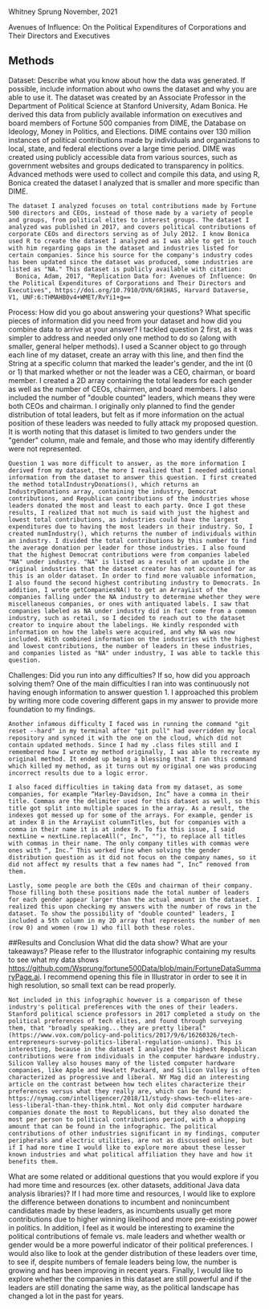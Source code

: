 Whitney Sprung
November, 2021

Avenues of Influence: On the Political Expenditures of Corporations and Their Directors and Executives 
## Methods
  Dataset: Describe what you know about how the data was generated. If possible, include information about who owns the dataset and why you are able to use it.
     The dataset was created by an Associate Professor in the Department of Political Science at Stanford University, Adam Bonica. He derived this data from publicly available information on executives and board members of Fortune 500 companies from DIME, the Database on Ideology, Money in Politics, and Elections. DIME contains over 130 million instances of political contributions made by individuals and organizations to local, state, and federal elections over a large time period. DIME was created using publicly accessible data from various sources, such as government websites and groups dedicated to transparency in politics. Advanced methods were used to collect and compile this data, and using R, Bonica created the dataset I analyzed that is smaller and more specific than DIME.

    The dataset I analyzed focuses on total contributions made by Fortune 500 directors and CEOs, instead of those made by a variety of people and groups, from political elites to interest groups. The dataset I analyzed was published in 2017, and covers political contributions of corporate CEOs and directors serving as of July 2012. I know Bonica used R to create the dataset I analyzed as I was able to get in touch with him regarding gaps in the dataset and industries listed for certain companies. Since his source for the company's industry codes has been updated since the dataset was produced, some industries are listed as "NA." This dataset is publicly available with citation:
      Bonica, Adam, 2017, "Replication Data for: Avenues of Influence: On the Political Expenditures of Corporations and Their Directors and Executives", https://doi.org/10.7910/DVN/6R1HAS, Harvard Dataverse, V1, UNF:6:THMAHB0v4+WMET/RvYi1+g== 

  Process: How did you go about answering your questions? What specific pieces of information did you need from your dataset and how did you combine data to arrive at your answer?
    I tackled question 2 first, as it was simpler to address and needed only one method to do so (along with smaller, general helper methods). I used a Scanner object to go through each line of my dataset, create an array with this line, and then find the String at a specific column that marked the leader's gender, and the int (0 or 1) that marked whether or not the leader was a CEO, chairman, or board member. I created a 2D array containing the total leaders for each gender as well as the number of CEOs, chairmen, and board members. I also included the number of "double counted" leaders, which means they were both CEOs and chairman. I originally only planned to find the gender distribution of total leaders, but felt as if more information on the actual position of these leaders was needed to fully attack my proposed question. It is worth noting that this dataset is limited to two genders under the "gender" column, male and female, and those who may identify differently were not represented.

    Question 1 was more difficult to answer, as the more information I derived from my dataset, the more I realized that I needed additional information from the dataset to answer this question. I first created the method totalIndustryDonations(), which returns an IndustryDonations array, containing the industry, Democrat contributions, and Republican contributions of the industries whose leaders donated the most and least to each party. Once I got these results, I realized that not much is said with just the highest and lowest total contributions, as industries could have the largest expenditures due to having the most leaders in their industry. So, I created numIndustry(), which returns the number of individuals within an industry. I divided the total contributions by this number to find the average donation per leader for those industries. I also found that the highest Democrat contributions were from companies labeled "NA" under industry. "NA" is listed as a result of an update in the original industries that the dataset creator has not accounted for as this is an older dataset. In order to find more valuable information, I also found the second highest contributing industry to Democrats. In addition, I wrote getCompaniesNA() to get an ArrayList of the companies falling under the NA industry to determine whether they were miscellaneous companies, or ones with antiquated labels. I saw that companies labeled as NA under industry did in fact come from a common industry, such as retail, so I decided to reach out to the dataset creator to inquire about the labelings. He kindly responded with information on how the labels were acquired, and why NA was now included. With combined information on the industries with the highest and lowest contributions, the number of leaders in these industries, and companies listed as "NA" under industry, I was able to tackle this question.

  Challenges: Did you run into any difficulties? If so, how did you approach solving them?
    One of the main difficulties I ran into was continuously not having enough information to answer question 1. I approached this problem by writing more code covering different gaps in my answer to provide more foundation to my findings.

    Another infamous difficulty I faced was in running the command "git reset --hard" in my terminal after "git pull" had overridden my local repository and synced it with the one on the cloud, which did not contain updated methods. Since I had my .class files still and I remembered how I wrote my method originally, I was able to recreate my original method. It ended up being a blessing that I ran this command which killed my method, as it turns out my original one was producing incorrect results due to a logic error.

    I also faced difficulties in taking data from my dataset, as some companies, for example “Harley-Davidson, Inc” have a comma in their title. Commas are the delimiter used for this dataset as well, so this title got split into multiple spaces in the array. As a result, the indexes got messed up for some of the arrays. For example, gender is at index 8 in the ArrayList columnTitles, but for companies with a comma in their name it is at index 9. To fix this issue, I said nextLine = nextLine.replaceAll(", Inc", ""), to replace all titles with commas in their name. The only company titles with commas were ones with “, Inc.” This worked fine when solving the gender distribution question as it did not focus on the company names, so it did not affect my results that a few names had “, Inc” removed from them.

    Lastly, some people are both the CEOs and chairman of their company. Those filling both these positions made the total number of leaders for each gender appear larger than the actual amount in the dataset. I realized this upon checking my answers with the number of rows in the dataset. To show the possibility of "double counted" leaders, I included a 5th column in my 2D array that represents the number of men (row 0) and women (row 1) who fill both these roles.

##Results and Conclusion
  What did the data show? What are your takeaways?
    Please refer to the Illustrator infographic containing my results to see what my data shows https://github.com/Wsprung/fortune500Data/blob/main/FortuneDataSummaryPage.ai. I recommend opening this file in Illustrator in order to see it in high resolution, so small text can be read properly.

    Not included in this infographic however is a comparison of these industry's political preferences with the ones of their leaders. Stanford political science professors in 2017 completed a study on the political preferences of tech elites, and found through surveying them, that "broadly speaking...they are pretty liberal" (https://www.vox.com/policy-and-politics/2017/9/6/16260326/tech-entrepreneurs-survey-politics-liberal-regulation-unions). This is interesting, because in the dataset I analyzed the highest Republican contributions were from individuals in the computer hardware industry. Silicon Valley also houses many of the listed computer hardware companies, like Apple and Hewlett Packard, and Silicon Valley is often characterized as progressive and liberal. NY Mag did an interesting article on the contrast between how tech elites characterize their preferences versus what they really are, which can be found here: https://nymag.com/intelligencer/2018/11/study-shows-tech-elites-are-less-liberal-than-they-think.html. Not only did computer hardware companies donate the most to Republicans, but they also donated the most per person to political contributions period, with a whopping amount that can be found in the infographic. The political contributions of other industries significant in my findings, computer peripherals and electric utilities, are not as discussed online, but if I had more time I would like to explore more about these lesser known industries and what political affiliation they have and how it benefits them.

  What are some related or additional questions that you would explore if you had more time and resources (ex. other datasets, additional Java data analysis libraries)?
   If I had more time and resources, I would like to explore the difference between donations to incumbent and nonincumbent candidates made by these leaders, as incumbents usually get more contributions due to higher winning likelihood and more pre-existing power in politics. In addition, I feel as it would be interesting to examine the political contributions of female vs. male leaders and whether wealth or gender would be a more powerful indicator of their political preferences. I would also like to look at the gender distribution of these leaders over time, to see if, despite numbers of female leaders being low, the number is growing and has been improving in recent years. Finally, I would like to explore whether the companies in this dataset are still powerful and if the leaders are still donating the same way, as the political landscape has changed a lot in the past for years.
